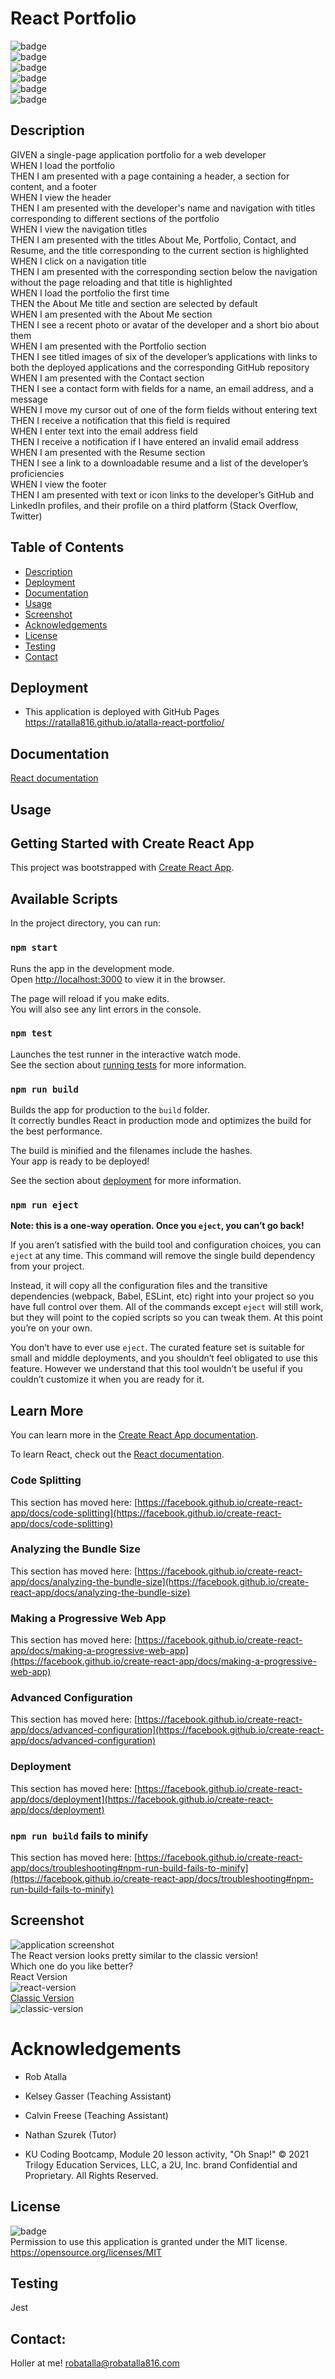# React Portfolio

  ![badge](https://img.shields.io/github/languages/top/ratalla816/atalla-react-portfolio)
  <br> 
  ![badge](https://img.shields.io/github/languages/count/ratalla816/atalla-react-portfolio)
  <br>
  ![badge](https://img.shields.io/github/issues/ratalla816/atalla-react-portfolio)
  <br>
  ![badge](https://img.shields.io/github/issues-closed/ratalla816/atalla-react-portfolio)
  <br>
  ![badge](https://img.shields.io/github/last-commit/ratalla816/atalla-react-portfolio)
  <br>
  ![badge](https://img.shields.io/badge/license-MIT-important)
  
  ## Description
  
   GIVEN a single-page application portfolio for a web developer
   <br>
WHEN I load the portfolio
<br>
THEN I am presented with a page containing a header, a section for content, and a footer
<br>
WHEN I view the header
<br>
THEN I am presented with the developer's name and navigation with titles corresponding to different sections of the portfolio
<br>
WHEN I view the navigation titles
<br>
THEN I am presented with the titles About Me, Portfolio, Contact, and Resume, and the title corresponding to the current section is highlighted
<br>
WHEN I click on a navigation title
<br>
THEN I am presented with the corresponding section below the navigation without the page reloading and that title is highlighted
<br>
WHEN I load the portfolio the first time
<br>
THEN the About Me title and section are selected by default
<br>
WHEN I am presented with the About Me section
<br>
THEN I see a recent photo or avatar of the developer and a short bio about them
<br>
WHEN I am presented with the Portfolio section
<br>
THEN I see titled images of six of the developer’s applications with links to 
both the deployed applications and the corresponding GitHub repository
<br>
WHEN I am presented with the Contact section
<br>
THEN I see a contact form with fields for a name, an email address, and a message
<br>
WHEN I move my cursor out of one of the form fields without entering text
<br>
THEN I receive a notification that this field is required
<br>
WHEN I enter text into the email address field
<br>
THEN I receive a notification if I have entered an invalid email address
<br>
WHEN I am presented with the Resume section
<br>
THEN I see a link to a downloadable resume and a list of the developer’s 
proficiencies
<br>
WHEN I view the footer
<br>
THEN I am presented with text or icon links to the developer’s GitHub and LinkedIn profiles, and their profile on a third platform (Stack Overflow, Twitter) 

 
  ## Table of Contents
  - [Description](#description)
  - [Deployment](#deployment)
  - [Documentation](#documentation)
  - [Usage](#usage)
  - [Screenshot](#screenshot)
  - [Acknowledgements](#acknowledgements)
  - [License](#license)
  - [Testing](#testing)
  - [Contact](#contact)

  ## Deployment
  * This application is deployed with GitHub Pages <https://ratalla816.github.io/atalla-react-portfolio/>
  
  ## Documentation
  
  [React documentation](https://reactjs.org/)
 
  ## Usage
  ## Getting Started with Create React App

This project was bootstrapped with [Create React App](https://github.com/facebook/create-react-app).

## Available Scripts

In the project directory, you can run:

### `npm start`

Runs the app in the development mode.\
Open [http://localhost:3000](http://localhost:3000) to view it in the browser.

The page will reload if you make edits.\
You will also see any lint errors in the console.

### `npm test`

Launches the test runner in the interactive watch mode.\
See the section about [running tests](https://facebook.github.io/create-react-app/docs/running-tests) for more information.

### `npm run build`

Builds the app for production to the `build` folder.\
It correctly bundles React in production mode and optimizes the build for the best performance.

The build is minified and the filenames include the hashes.\
Your app is ready to be deployed!

See the section about [deployment](https://facebook.github.io/create-react-app/docs/deployment) for more information.

### `npm run eject`

**Note: this is a one-way operation. Once you `eject`, you can’t go back!**

If you aren’t satisfied with the build tool and configuration choices, you can `eject` at any time. This command will remove the single build dependency from your project.

Instead, it will copy all the configuration files and the transitive dependencies (webpack, Babel, ESLint, etc) right into your project so you have full control over them. All of the commands except `eject` will still work, but they will point to the copied scripts so you can tweak them. At this point you’re on your own.

You don’t have to ever use `eject`. The curated feature set is suitable for small and middle deployments, and you shouldn’t feel obligated to use this feature. However we understand that this tool wouldn’t be useful if you couldn’t customize it when you are ready for it.

## Learn More

You can learn more in the [Create React App documentation](https://facebook.github.io/create-react-app/docs/getting-started).

To learn React, check out the [React documentation](https://reactjs.org/).

### Code Splitting

This section has moved here: [https://facebook.github.io/create-react-app/docs/code-splitting](https://facebook.github.io/create-react-app/docs/code-splitting)

### Analyzing the Bundle Size

This section has moved here: [https://facebook.github.io/create-react-app/docs/analyzing-the-bundle-size](https://facebook.github.io/create-react-app/docs/analyzing-the-bundle-size)

### Making a Progressive Web App

This section has moved here: [https://facebook.github.io/create-react-app/docs/making-a-progressive-web-app](https://facebook.github.io/create-react-app/docs/making-a-progressive-web-app)

### Advanced Configuration

This section has moved here: [https://facebook.github.io/create-react-app/docs/advanced-configuration](https://facebook.github.io/create-react-app/docs/advanced-configuration)

### Deployment

This section has moved here: [https://facebook.github.io/create-react-app/docs/deployment](https://facebook.github.io/create-react-app/docs/deployment)

### `npm run build` fails to minify

This section has moved here: [https://facebook.github.io/create-react-app/docs/troubleshooting#npm-run-build-fails-to-minify](https://facebook.github.io/create-react-app/docs/troubleshooting#npm-run-build-fails-to-minify)
  ## Screenshot
  ![application screenshot](./react-portfolio-assets/images/react-portfoliovid.gif)
  <br>
  The React version looks pretty similar to the classic version!
  <br>
  Which one do you like better?
  <br>
  React Version
  <br>
  ![react-version](./react-portfolio-assets/images/react-version.gif)
  <br>
  <a href="https://ratalla816.github.io/professional-portfolio">Classic Version</a>
  <br>
  ![classic-version](./react-portfolio-assets/images/classicvid.gif)
 
  # Acknowledgements
  
  * Rob Atalla
  
  * Kelsey Gasser (Teaching Assistant)
  
  * Calvin Freese (Teaching Assistant)
  
  * Nathan Szurek (Tutor)
  
  * KU Coding Bootcamp, Module 20 lesson activity, "Oh Snap!" © 2021 Trilogy Education Services, LLC, a 2U, Inc. brand Confidential and Proprietary. All Rights Reserved.

    
  ## License
  ![badge](https://img.shields.io/badge/license-MIT-important)
  <br>
  Permission to use this application is granted under the MIT license. <https://opensource.org/licenses/MIT>

  ## Testing
  Jest

  ## Contact:
  Holler at me! <a href="mailto:rob.atalla@robatalla816.com">robatalla@robatalla816.com</a>